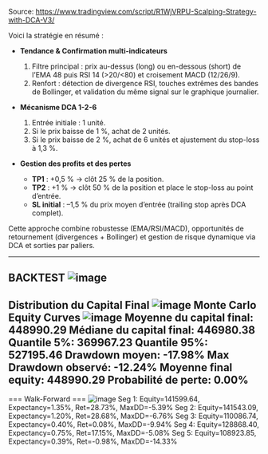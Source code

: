 Source: https://www.tradingview.com/script/R1WjVRPU-Scalping-Strategy-with-DCA-V3/

Voici la stratégie en résumé :

- **Tendance & Confirmation multi-indicateurs**  
  1. Filtre principal : prix au-dessus (long) ou en-dessous (short) de l’EMA 48 puis RSI 14 (>20/​<80) et croisement MACD (12/26/9).  
  2. Renfort : détection de divergence RSI, touches extrêmes des bandes de Bollinger, et validation du même signal sur le graphique journalier.

- **Mécanisme DCA 1-2-6**  
  1. Entrée initiale : 1 unité.  
  2. Si le prix baisse de 1 %, achat de 2 unités.  
  3. Si le prix baisse de 2 %, achat de 6 unités et ajustement du stop-loss à 1,3 %.

- **Gestion des profits et des pertes**  
  - **TP1** : +0,5 % → clôt 25 % de la position.  
  - **TP2** : +1 % → clôt 50 % de la position et place le stop-loss au point d’entrée.  
  - **SL initial** : –1,5 % du prix moyen d’entrée (trailing stop après DCA complet).

Cette approche combine robustesse (EMA/RSI/MACD), opportunités de retournement (divergences + Bollinger) et gestion de risque dynamique via DCA et sorties par paliers.

--------------------------------------------------------------------------------------------------

BACKTEST
![image](https://github.com/user-attachments/assets/bf7605f5-8ac1-4ac4-9ce2-44b8ebda8b44)
--------------------------------------------------------------------------------------------------

Distribution du Capital Final
![image](https://github.com/user-attachments/assets/51fbfe98-d55f-4917-a871-35ad94734cde)
Monte Carlo Equity Curves
![image](https://github.com/user-attachments/assets/f16d8c33-27e1-468b-b0bc-5d355fecb4bb)
Moyenne du capital final: 448990.29
Médiane du capital final: 446980.38
Quantile 5%: 369967.23
Quantile 95%: 527195.46
Drawdown moyen: -17.98%
Max Drawdown observé: -12.24%
Moyenne final equity: 448990.29
Probabilité de perte: 0.00%
--------------------------------------------------------------------------------------------------
=== Walk-Forward ===
![image](https://github.com/user-attachments/assets/3422a792-722b-454e-a135-db5443167a66)
Seg 1: Equity=141599.64, Expectancy=1.35%, Ret=28.73%, MaxDD=-5.39%
Seg 2: Equity=141543.09, Expectancy=1.20%, Ret=28.68%, MaxDD=-6.76%
Seg 3: Equity=110086.74, Expectancy=0.40%, Ret=0.08%, MaxDD=-9.94%
Seg 4: Equity=128868.40, Expectancy=0.75%, Ret=17.15%, MaxDD=-5.08%
Seg 5: Equity=108923.85, Expectancy=0.39%, Ret=-0.98%, MaxDD=-14.33%
